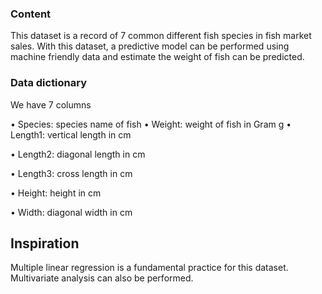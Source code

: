 ### Content
This dataset is a record of 7 common different fish species in fish market sales. With this dataset, a predictive model can be performed using machine friendly data and estimate the weight of fish can be predicted.

### Data dictionary
We have 7 columns

•	Species: species name of fish
•	Weight: weight of fish in Gram g
•	Length1: vertical length in cm

•	Length2: diagonal length in cm

•	Length3: cross length in cm

•	Height: height in cm

•	Width: diagonal width in cm
## Inspiration
Multiple linear regression is a fundamental practice for this dataset. Multivariate analysis can also be performed.
